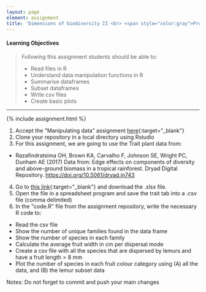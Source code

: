 ```yaml
---
layout: page
element: assignment
title: 'Dimensions of biodiversity II <br> <span style="color:gray">Project Structure</span>'            
---
```


#### Learning Objectives

> Following this assignment students should be able to:
>
>  - Read files in R
> - Understand data manipulation functions in R
> - Summarise dataframes
> - Subset dataframes
> - Write csv files
> - Create basic plots

****

{% include assignment.html %}

1. Accept the "Manipulating data" assignment [here](https://classroom.github.com/a/QQkHNkhV){:target="_blank"}
2. Clone your repository in a local directory using Rstudio
3. For this assignment, we are going to use the Trait plant data from:
  * Razafindratsima OH, Brown KA, Carvalho F, Johnson SE, Wright PC, Dunham AE (2017) Data from: Edge effects on components of diversity and above-ground biomass in a tropical rainforest. Dryad Digital Repository. https://doi.org/10.5061/dryad.jn743

4. Go to [this link](https://doi.org/10.5061/dryad.jn743){:target="_blank"} and download the .xlsx file.
5. Open the file in a spreadsheet program and save the trait tab into a .csv file (comma delimited)
6. In the "code.R" file from the assignment repository, write the necessary R code to:
  * Read the csv file
  * Show the number of unique families found in the data frame
  * Show the number of species in each family
  * Calculate the average fruit width in cm per dispersal mode
  * Create a csv file with all the species that are dispersed by lemurs and have a fruit length > 8 mm
  * Plot the number of species in each fruit colour category using (A) all the data, and (B) the lemur subset data



Notes: Do not forget to commit and push your main changes
